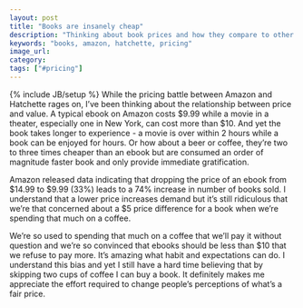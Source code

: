```yaml
---
layout: post
title: "Books are insanely cheap"
description: "Thinking about book prices and how they compare to other common items makes you realize how cheap books actually are."
keywords: "books, amazon, hatchette, pricing"
image_url:
category:
tags: ["#pricing"]
---
```

{% include JB/setup %}
While the pricing battle between Amazon and Hatchette rages on, I’ve been thinking about the relationship between price and value. A typical ebook on Amazon costs $9.99 while a movie in a theater, especially one in New York, can cost more than $10. And yet the book takes longer to experience - a movie is over within 2 hours while a book can be enjoyed for hours. Or how about a beer or coffee, they’re two to three times cheaper than an ebook but are consumed an order of magnitude faster book and only provide immediate gratification.

Amazon released data indicating that dropping the price of an ebook from $14.99 to $9.99 (33%) leads to a 74% increase in number of books sold. I understand that a lower price increases demand but it’s still ridiculous that we’re that concerned about a $5 price difference for a book when we’re spending that much on a coffee.

We’re so used to spending that much on a coffee that we’ll pay it without question and we’re so convinced that ebooks should be less than $10 that we refuse to pay more. It’s amazing what habit and expectations can do. I understand this bias and yet I still have a hard time believing that by skipping two cups of coffee I can buy a book. It definitely makes me appreciate the effort required to change people’s perceptions of what’s a fair price.